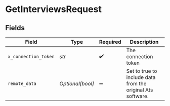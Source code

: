 # GetInterviewsRequest


## Fields

| Field                                                       | Type                                                        | Required                                                    | Description                                                 |
| ----------------------------------------------------------- | ----------------------------------------------------------- | ----------------------------------------------------------- | ----------------------------------------------------------- |
| `x_connection_token`                                        | *str*                                                       | :heavy_check_mark:                                          | The connection token                                        |
| `remote_data`                                               | *Optional[bool]*                                            | :heavy_minus_sign:                                          | Set to true to include data from the original Ats software. |